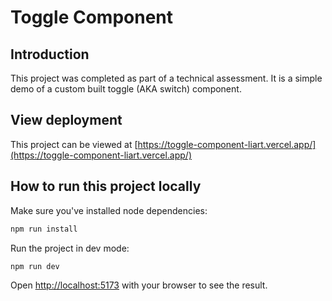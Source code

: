 # Toggle Component

## Introduction

This project was completed as part of a technical assessment. It is a simple demo of a custom built toggle (AKA switch) component.

## View deployment

This project can be viewed at [https://toggle-component-liart.vercel.app/](https://toggle-component-liart.vercel.app/)

## How to run this project locally

Make sure you've installed node dependencies:

```bash
npm run install
```

Run the project in dev mode:

```bash
npm run dev
```

Open [http://localhost:5173](http://localhost:5173) with your browser to see the result.
